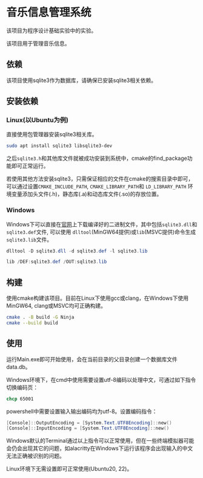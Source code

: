 # 音乐信息管理系统

该项目为程序设计基础实验中的实验。

该项目用于管理音乐信息。

## 依赖

该项目使用sqlite3作为数据库，请确保已安装sqlite3相关依赖。

## 安装依赖

### Linux(以Ubuntu为例)

直接使用包管理器安装sqlite3相关库。

```bash
sudo apt install sqlite3 libsqlite3-dev
```

之后`sqlite3.h`和其他库文件就被成功安装到系统中，cmake的find_package功能即可正常运行。

若使用其他方法安装sqlite3，只需保证相应的文件在cmake的搜索目录中即可，可以通过设置`CMAKE_INCLUDE_PATH`, `CMAKE_LIBRARY_PATH`和 `LD_LIBRARY_PATH` 环境变量添加头文件(.h)，静态库(.a)和动态库文件(.so)的存放位置。

### Windows

Windows下可以直接在[官网](https://www.sqlite.org/download.html)上下载编译好的二进制文件，其中包括`sqlite3.dll`和`sqlite3.def`文件, 可以使用 `dlltool`(MinGW64提供)或`lib`(MSVC提供)命令生成`sqlite3.lib`文件。

```powershell
dlltool -D sqlite3.dll -d sqlite3.def -l sqlite3.lib

lib /DEF:sqlite3.def /OUT:sqlite3.lib
```

## 构建

使用cmake构建该项目。目前在Linux下使用gcc或clang，在Windows下使用MinGW64, clang或MSVC均可正确构建。

```bash
cmake . -B build -G Ninja
cmake --build build
```

## 使用

运行Main.exe即可开始使用，会在当前目录的父目录创建一个数据库文件data.db。

Windows环境下，在cmd中使用需要设置utf-8编码以处理中文，可通过如下指令切换编码页：

```bat
chcp 65001
```

powershell中需要设置输入输出编码均为utf-8。设置编码指令：

```ps1
[Console]::OutputEncoding = [System.Text.UTF8Encoding]::new()
[Console]::InputEncoding = [System.Text.UTF8Encoding]::new()
```

Windows默认的Terminal通过以上指令可以正常使用，但在一些终端模拟器可能会仍会出现其它的问题，如alacritty在Windows下运行该程序会出现输入的中文无法正确被识别的问题。

Linux环境下无需设置即可正常使用(Ubuntu20, 22)。
